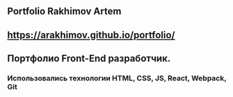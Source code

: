 ## Portfolio Rakhimov Artem

## https://arakhimov.github.io/portfolio/

## Портфолио Front-End разработчик.

### Использовались технологии HTML, CSS, JS, React, Webpack, Git 
